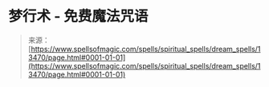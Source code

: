 <!--yml

category: 未分类

date: 2024-06-12 18:51:55

-->

# 梦行术 - 免费魔法咒语

> 来源：[https://www.spellsofmagic.com/spells/spiritual_spells/dream_spells/13470/page.html#0001-01-01](https://www.spellsofmagic.com/spells/spiritual_spells/dream_spells/13470/page.html#0001-01-01)
